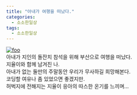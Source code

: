 ```yaml
---
title: "아내가 여행을 떠났다."
categories: 
  - 소소한일상
tags: 
  - 소소한일상
---
```

[![foo](https://c2.staticflickr.com/2/1909/30636408407_490092ee21_n_d.jpg)](https://flic.kr/p/NFeAS4)  
아내가 지인의 돌잔치 참석을 위해 부산으로 여행을 떠났다.  
지율이와 함께 남겨진 나.  
아내가 없는 둘만의 주말동안 우리가 무사하길 희망해본다.  
코딩할 여유나 좀 있었으면 좋겠지만.  
허벅지에 전해지는 지율이 응아의 따스한 온기를 느끼며...